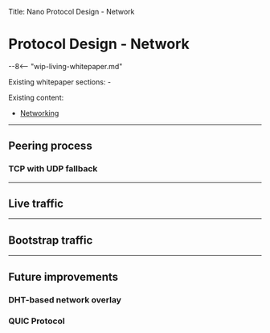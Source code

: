 Title: Nano Protocol Design - Network

# Protocol Design - Network

--8<-- "wip-living-whitepaper.md"

Existing whitepaper sections: -

Existing content:

* [Networking](/protocol-design/networking/)

---

## Peering process

### TCP with UDP fallback

---

## Live traffic

---

## Bootstrap traffic

---

## Future improvements

### DHT-based network overlay

### QUIC Protocol
